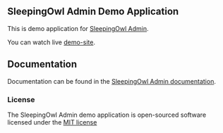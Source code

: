 ## SleepingOwl Admin Demo Application

This is demo application for [SleepingOwl Admin](https://github.com/sleeping-owl/admin/tree/development).

You can watch live [demo-site](http://sleepingowladmindemo2.cloudcontrolled.com/).

## Documentation

Documentation can be found in the [SleepingOwl Admin documentation](http://sleeping-owl.github.io).

### License

The SleepingOwl Admin demo application is open-sourced software licensed under the [MIT license](http://opensource.org/licenses/MIT)
